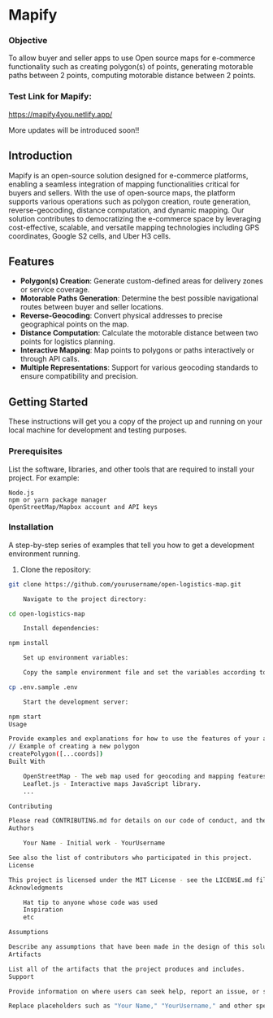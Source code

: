 # Mapify
### Objective
To allow buyer and seller apps to use Open source maps for e-commerce functionality such as creating polygon(s) of points, generating motorable paths between 2 points, computing motorable distance between 2 points.

### Test Link for Mapify:
https://mapify4you.netlify.app/

More updates will be introduced soon!!

## Introduction

Mapify is an open-source solution designed for e-commerce platforms, enabling a seamless integration of mapping functionalities critical for buyers and sellers. With the use of open-source maps, the platform supports various operations such as polygon creation, route generation, reverse-geocoding, distance computation, and dynamic mapping. Our solution contributes to democratizing the e-commerce space by leveraging cost-effective, scalable, and versatile mapping technologies including GPS coordinates, Google S2 cells, and Uber H3 cells.

## Features

- **Polygon(s) Creation**: Generate custom-defined areas for delivery zones or service coverage.
- **Motorable Paths Generation**: Determine the best possible navigational routes between buyer and seller locations.
- **Reverse-Geocoding**: Convert physical addresses to precise geographical points on the map.
- **Distance Computation**: Calculate the motorable distance between two points for logistics planning.
- **Interactive Mapping**: Map points to polygons or paths interactively or through API calls.
- **Multiple Representations**: Support for various geocoding standards to ensure compatibility and precision.

## Getting Started

These instructions will get you a copy of the project up and running on your local machine for development and testing purposes.

### Prerequisites

List the software, libraries, and other tools that are required to install your project. For example:

    Node.js
    npm or yarn package manager
    OpenStreetMap/Mapbox account and API keys


### Installation

A step-by-step series of examples that tell you how to get a development environment running.

1. Clone the repository:
```bash
git clone https://github.com/yourusername/open-logistics-map.git

    Navigate to the project directory:

cd open-logistics-map

    Install dependencies:

npm install

    Set up environment variables:

    Copy the sample environment file and set the variables according to your configuration.

cp .env.sample .env

    Start the development server:

npm start
Usage

Provide examples and explanations for how to use the features of your application. Include code blocks and screenshots if necessary to demonstrate the functionality.
// Example of creating a new polygon
createPolygon([...coords])
Built With

    OpenStreetMap - The web map used for geocoding and mapping features.
    Leaflet.js - Interactive maps JavaScript library.
    ...

Contributing

Please read CONTRIBUTING.md for details on our code of conduct, and the process for submitting pull requests to us.
Authors

    Your Name - Initial work - YourUsername

See also the list of contributors who participated in this project.
License

This project is licensed under the MIT License - see the LICENSE.md file for details.
Acknowledgments

    Hat tip to anyone whose code was used
    Inspiration
    etc

Assumptions

Describe any assumptions that have been made in the design of this solution.
Artifacts

List all of the artifacts that the project produces and includes.
Support

Provide information on where users can seek help, report an issue, or suggest improvements.

Replace placeholders such as "Your Name," "YourUsername," and other specifics with actual details pertaining to your project. Adjust this template to fit any additional sections you might require or to expand on the ones provided

